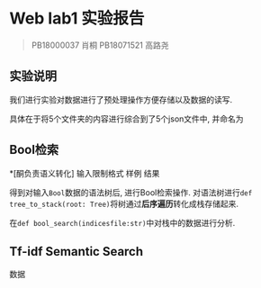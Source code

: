 # Web lab1 实验报告
> PB18000037 肖桐 PB18071521 高路尧

## 实验说明
我们进行实验对数据进行了预处理操作方便存储以及数据的读写.

具体在于将5个文件夹的内容进行综合到了5个json文件中, 并命名为


## Bool检索

*[酮负责语义转化] 输入限制格式 样例 结果

得到对输入`Bool`数据的语法树后, 进行Bool检索操作. 对语法树进行`def tree_to_stack(root: Tree)`将树通过**后序遍历**转化成栈存储起来.

在`def bool_search(indicesfile:str)`中对栈中的数据进行分析. 

## Tf-idf Semantic Search
数据